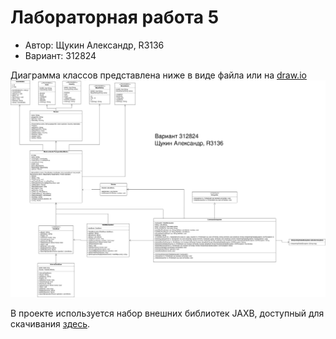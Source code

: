 # Лабораторная работа 5
- Автор: Щукин Александр, R3136
- Вариант: 312824

Диаграмма классов представлена ниже в виде файла или на [draw.io](https://drive.google.com/file/d/1OcaXvCGxRgbvjMLHHbdlvx2qb1qY7Bw_/view?usp=sharing)
![UML](https://github.com/FacelessCreator/java-lab-5/blob/main/Java%20Lab%205.png "UML")

В проекте используется набор внешних библиотек JAXB, доступный для скачивания [здесь](https://javaee.github.io/jaxb-v2/).
